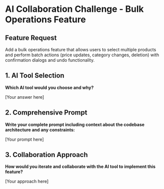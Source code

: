 # AI Collaboration Challenge - Bulk Operations Feature

## Feature Request
Add a bulk operations feature that allows users to select multiple products and perform batch actions (price updates, category changes, deletion) with confirmation dialogs and undo functionality.

## 1. AI Tool Selection

**Which AI tool would you choose and why?**

[Your answer here]

## 2. Comprehensive Prompt

**Write your complete prompt including context about the codebase architecture and any constraints:**

[Your prompt here]

## 3. Collaboration Approach

**How would you iterate and collaborate with the AI tool to implement this feature?**

[Your approach here]
